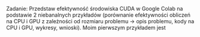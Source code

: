 Zadanie: Przedstaw efektywność środowiska CUDA w Google Colab na podstawie 2 niebanalnych przykładów (porównanie efektywności obliczeń na CPU i GPU z zależności od rozmiaru problemu -> opis problemu, kody na CPU i GPU, wykresy, wnioski).
Moim pierwszym przykładem jest 
